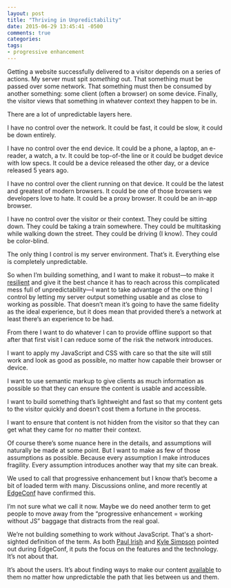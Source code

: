 ```yaml
---
layout: post
title: "Thriving in Unpredictability"
date: 2015-06-29 13:45:41 -0500
comments: true
categories: 
tags: 
- progressive enhancement
---
```

Getting a website successfully delivered to a visitor depends on a series of actions. My server must spit *something* out. That something must be passed over some network. That something must then be consumed by another something: some client (often a browser) on some device. Finally, the visitor views that something in whatever context they happen to be in.

There are a lot of unpredictable layers here.

I have no control over the network. It could be fast, it could be slow, it could be down entirely. 

I have no control over the end device. It could be a phone, a laptop, an e-reader, a watch, a tv. It could be top-of-the line or it could be budget device with low specs. It could be a device released the other day, or a device released 5 years ago. 

I have no control over the client running on that device. It could be the latest and greatest of modern browsers. It could be  one of those browsers we developers love to hate. It could be a proxy browser. It could be an in-app browser.

I have no control over the visitor or their context. They could be sitting down. They could be taking a train somewhere. They could be multitasking while walking down the street. They could be driving (I know). They could be color-blind.

The only thing I control is my server environment. That’s it. Everything else is completely unpredictable.

So when I’m building something, and I want to make it robust—to make it [resilient](https://twitter.com/scottjehl/status/615580565404839936) and give it the best chance it has to reach across this complicated mess full of unpredictability—I want to take advantage of the one thing I control by letting my server output something usable and as close to working as possible. That doesn’t mean it’s going to have the same fidelity as the ideal experience, but it does mean that provided there’s a network at least there’s an experience to be had.

From there I want to do whatever I can to provide offline support so that after that first visit I can reduce some of the risk the network introduces.

I want to apply my JavaScript and CSS with care so that the site will still work and look as good as possible, no matter how capable their browser or device.

I want to use semantic markup to give clients as much information as possible so that they can ensure the content is usable and accessible.

I want to build something that’s lightweight and fast so that my content gets to the visitor quickly and doesn’t cost them a fortune in the process.

I want to ensure that content is not hidden from the visitor so that they can get what they came for no matter their context.

Of course there’s some nuance here in the details, and assumptions will naturally be made at some point. But I want to make as few of those assumptions as possible. Because every assumption I make introduces fragility. Every assumption introduces another way that my site can break.

We used to call that progressive enhancement but I know that’s become a bit of loaded term with many. Discussions online, and more recently at [EdgeConf](https://edgeconf.com/2015-london) have confirmed this. 

I’m not sure what we call it now. Maybe we do need another term to get people to move away from the “progressive enhancement = working without JS” baggage that distracts from the real goal.

We’re not building something to work without JavaScript. That's a short-sighted definition of the term. As both [Paul Irish](https://twitter.com/paul_irish) and [Kyle Simpson](https://twitter.com/getify) pointed out during EdgeConf, it puts the focus on the features and the technology. It’s not about that. 

It’s about the users. It’s about finding ways to make our content [available](http://www.kryogenix.org/code/browser/why-availability/) to them no matter how unpredictable the path that lies between us and them.